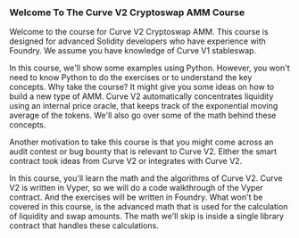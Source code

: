 ### Welcome To The Curve V2 Cryptoswap AMM Course
Welcome to the course for Curve V2 Cryptoswap AMM. This course is designed for advanced Solidity developers who have experience with Foundry. We assume you have knowledge of Curve V1 stableswap.

In this course, we'll show some examples using Python. However, you won't need to know Python to do the exercises or to understand the key concepts. Why take the course? It might give you some ideas on how to build a new type of AMM. Curve V2 automatically concentrates liquidity using an internal price oracle, that keeps track of the exponential moving average of the tokens. We'll also go over some of the math behind these concepts.

Another motivation to take this course is that you might come across an audit contest or bug bounty that is relevant to Curve V2. Either the smart contract took ideas from Curve V2 or integrates with Curve V2.

In this course, you'll learn the math and the algorithms of Curve V2. Curve V2 is written in Vyper, so we will do a code walkthrough of the Vyper contract. And the exercises will be written in Foundry. What won't be covered in this course, is the advanced math that is used for the calculation of liquidity and swap amounts. The math we'll skip is inside a single library contract that handles these calculations.
